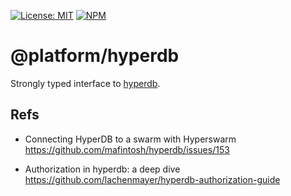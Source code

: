 [![License: MIT](https://img.shields.io/badge/License-MIT-blue.svg)](https://opensource.org/licenses/MIT)
[![NPM](https://img.shields.io/npm/v/@platform/hyperdb.svg?colorB=blue&style=flat)](https://www.npmjs.com/package/@platform/hyperdb)

# @platform/hyperdb
Strongly typed interface to [hyperdb](https://github.com/mafintosh/hyperdb).


## Refs

- Connecting HyperDB to a swarm with Hyperswarm
  https://github.com/mafintosh/hyperdb/issues/153

- Authorization in hyperdb: a deep dive
  https://github.com/lachenmayer/hyperdb-authorization-guide


  